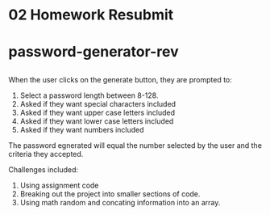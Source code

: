 # 02 Homework Resubmit

# password-generator-rev

##

When the user clicks on the generate button, they are prompted to:

1. Select a password length between 8-128.
2. Asked if they want special characters included
3. Asked if they want upper case letters included
4. Asked if they want lower case letters included
5. Asked if they want numbers included

The password egnerated will equal the number selected by the user and the criteria they accepted.

Challenges included:

1. Using assignment code
2. Breaking out the project into smaller sections of code.
3. Using math random and concating information into an array.


##